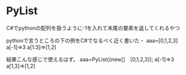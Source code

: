 # PyList
C#でpythonの配列を扱うように-1を入れて末尾の要素を返してくれるやつ

pythonで言うところの下の例をC#でなるべく近く書いた・
aaa=[0,1,2,3]
a[-1]=>3
a[1:3]=>[1,2]

結果こんな感じで使えるはず。
aaa=PyList({new[]　[0,1,2,3]);
a[-1]=>3
a[1,3]=>[1,2]
